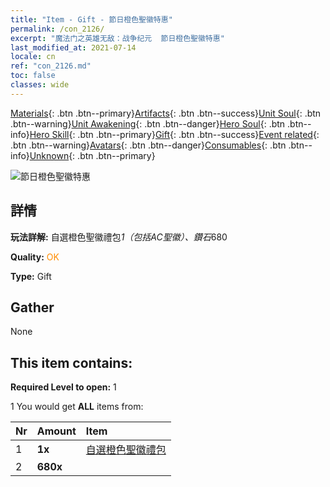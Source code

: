 ```yaml
---
title: "Item - Gift - 節日橙色聖徽特惠"
permalink: /con_2126/
excerpt: "魔法门之英雄无敌：战争纪元  節日橙色聖徽特惠"
last_modified_at: 2021-07-14
locale: cn
ref: "con_2126.md"
toc: false
classes: wide
---
```

 [Materials](/ItemsCN/){: .btn .btn--primary}[Artifacts](/ItemsCN/Artifacts/){: .btn .btn--success}[Unit Soul](/ItemsCN/UnitSoul/){: .btn .btn--warning}[Unit Awakening](/ItemsCN/UnitAwakening/){: .btn .btn--danger}[Hero Soul](/ItemsCN/HeroSoul/){: .btn .btn--info}[Hero Skill](/ItemsCN/HeroSkill/){: .btn .btn--primary}[Gift](/ItemsCN/Gift/){: .btn .btn--success}[Event related](/ItemsCN/Events/){: .btn .btn--warning}[Avatars](/ItemsCN/Avatars/){: .btn .btn--danger}[Consumables](/ItemsCN/Consumables/){: .btn .btn--info}[Unknown](/ItemsCN/Unknown/){: .btn .btn--primary}

 ![節日橙色聖徽特惠](/images/t/i_907416.png)

## 詳情
 **玩法詳解:** 自選橙色聖徽禮包*1（包括AC聖徽）、鑽石*680

 **Quality:** <span style="color: #FF8C00">OK</span>

 **Type:** Gift

## Gather

  None

## This item contains:

 **Required Level to open:** 1

 1 You would get **ALL** items  from:

  | Nr | Amount |     Item    |
  |:---|:-------|:------------|
  | 1 |  **1x** | [自選橙色聖徽禮包](/cn/Items/con_1943/) |  | 
  | 2 |  **680x** | <i class="fas fa-gem"/> |  | 
